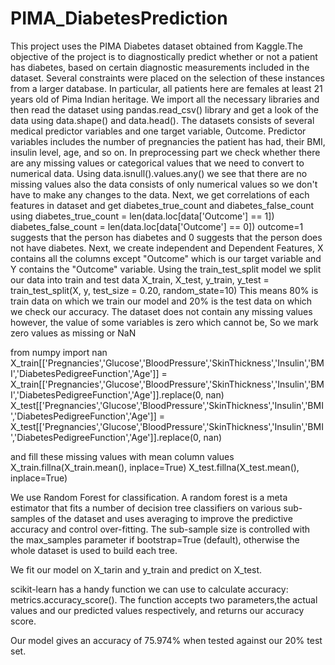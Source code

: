 # PIMA_DiabetesPrediction
This project uses the PIMA Diabetes dataset obtained from Kaggle.The objective of the project is to diagnostically predict whether or not a patient has diabetes, based on certain diagnostic measurements included in the dataset. Several constraints were placed on the selection of these instances from a larger database. In particular, all patients here are females at least 21 years old of Pima Indian heritage.
We import all the necessary libraries and then read the dataset using pandas.read_csv() library and get a look of the data using data.shape() and data.head().
The datasets consists of several medical predictor variables and one target variable, Outcome. Predictor variables includes the number of pregnancies the patient has had, their BMI, insulin level, age, and so on.
In preprocessing part we check whether there are any missing values or categorical values that we need to convert to numerical data. Using data.isnull().values.any() we see that there are no missing values also the data consists of only numerical values so we don't have to make any changes to the data.
Next, we get correlations of each features in dataset and get diabetes_true_count and diabetes_false_count using 
diabetes_true_count = len(data.loc[data['Outcome'] == 1])
diabetes_false_count = len(data.loc[data['Outcome'] == 0])
outcome=1 suggests that the person has diabetes and 0 suggests that the person does not have diabetes.
Next, we create independent and Dependent Features,  X contains all the columns except "Outcome" which is our target variable and Y contains the "Outcome" variable.
Using the train_test_split model we split our data into train and test data
X_train, X_test, y_train, y_test = train_test_split(X, y, test_size = 0.20, random_state=10)
This means 80% is train data on which we train our model and 20% is the test data on which we check our accuracy.
The dataset does not contain any missing values however, the value of some variables is zero which cannot be, So we mark zero values as missing or NaN

from numpy import nan
X_train[['Pregnancies','Glucose','BloodPressure','SkinThickness','Insulin','BMI','DiabetesPedigreeFunction','Age']] = X_train[['Pregnancies','Glucose','BloodPressure','SkinThickness','Insulin','BMI','DiabetesPedigreeFunction','Age']].replace(0, nan)
X_test[['Pregnancies','Glucose','BloodPressure','SkinThickness','Insulin','BMI','DiabetesPedigreeFunction','Age']] = 
X_test[['Pregnancies','Glucose','BloodPressure','SkinThickness','Insulin','BMI','DiabetesPedigreeFunction','Age']].replace(0, nan)

and fill these missing values with mean column values
X_train.fillna(X_train.mean(), inplace=True)
X_test.fillna(X_test.mean(), inplace=True)

We use Random Forest for classification. A random forest is a meta estimator that fits a number of decision tree classifiers on various sub-samples of the dataset and uses averaging to improve the predictive accuracy and control over-fitting. The sub-sample size is controlled with the max_samples parameter if bootstrap=True (default), otherwise the whole dataset is used to build each tree.

We fit our model on X_tarin and y_train and predict on X_test.

scikit-learn has a handy function we can use to calculate accuracy: metrics.accuracy_score(). The function accepts two parameters,the actual values and our predicted values respectively, and returns our accuracy score.

Our model gives an accuracy of 75.974% when tested against our 20% test set. 
